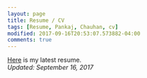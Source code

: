 ```yaml
---
layout: page
title: Resume / CV
tags: [Resume, Pankaj, Chauhan, cv]
modified: 2017-09-16T20:53:07.573882-04:00
comments: true
---
```


[Here](/reports/pankaj-cv.pdf) is my latest resume.  
*Updated: September 16, 2017*
